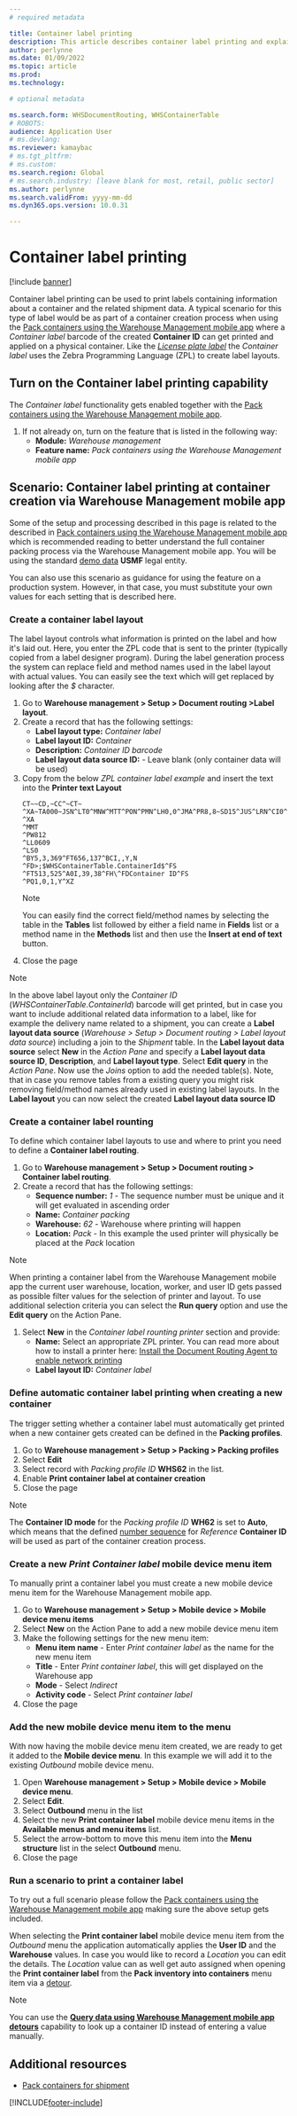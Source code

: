 ```yaml
---
# required metadata

title: Container label printing
description: This article describes container label printing and explains how to set it up.
author: perlynne
ms.date: 01/09/2022
ms.topic: article
ms.prod:
ms.technology:

# optional metadata

ms.search.form: WHSDocumentRouting, WHSContainerTable
# ROBOTS:
audience: Application User
# ms.devlang:
ms.reviewer: kamaybac
# ms.tgt_pltfrm:
# ms.custom:
ms.search.region: Global
# ms.search.industry: [leave blank for most, retail, public sector]
ms.author: perlynne
ms.search.validFrom: yyyy-mm-dd
ms.dyn365.ops.version: 10.0.31

---
```


# Container label printing
[!include [banner](../includes/banner.md)]

Container label printing can be used to print labels containing information about a container and the related shipment data. A typical scenario for this type of label would be as part of a container creation process when using the [Pack containers using the Warehouse Management mobile app](warehouse-app-pack-containers.md) where a *Container label* barcode of the created **Container ID** can get printed and applied on a physical container.
Like the [*License plate label*](document-routing-layout-for-license-plates.md) the *Container label* uses the Zebra Programming Language (ZPL) to create label layouts.

## Turn on the Container label printing capability
The *Container label* functionality gets enabled together with the [Pack containers using the Warehouse Management mobile app](warehouse-app-pack-containers.md).

1. If not already on, turn on the feature that is listed in the following way:
    - **Module:** *Warehouse management*
    - **Feature name:** *Pack containers using the Warehouse Management mobile app*

## Scenario: Container label printing at container creation via Warehouse Management mobile app
Some of the setup and processing described in this page is related to the described in [Pack containers using the Warehouse Management mobile app](warehouse-app-pack-containers.md) which is recommended reading to better understand the full container packing process via the Warehouse Management mobile app.
You will be using the standard [demo data](../../fin-ops-core/fin-ops/get-started/demo-data.md) **USMF** legal entity.

You can also use this scenario as guidance for using the feature on a production system. However, in that case, you must substitute your own values for each setting that is described here.

### Create a container label layout
The label layout controls what information is printed on the label and how it's laid out. Here, you enter the ZPL code that is sent to the printer (typically copied from a label designer program).
During the label generation process the system can replace field and method names used in the label layout with actual values. You can easily see the text which will get replaced by looking after the *$* character.

1. Go to **Warehouse management \> Setup \> Document routing \>Label layout**.
1. Create a record that has the following settings:
    - **Label layout type:** *Container label*
    - **Label layout ID:** *Container*
    - **Description:** *Container ID barcode*
    - **Label layout data source ID:** - Leave blank (only container data will be used)
1. Copy from the below *ZPL container label example* and insert the text into the **Printer text Layout**
    ```ZPL container label example
    CT~~CD,~CC^~CT~
    ^XA~TA000~JSN^LT0^MNW^MTT^PON^PMN^LH0,0^JMA^PR8,8~SD15^JUS^LRN^CI0^XZ
    ^XA
    ^MMT
    ^PW812
    ^LL0609
    ^LS0
    ^BY5,3,369^FT656,137^BCI,,Y,N
    ^FD>;$WHSContainerTable.ContainerId$^FS
    ^FT513,525^A0I,39,38^FH\^FDContainer ID^FS
    ^PQ1,0,1,Y^XZ
    ```
    > [!NOTE]
    > You can easily find the correct field/method names by selecting the table in the **Tables** list followed by either a field name in **Fields** list or a method name in the **Methods** list and then use the **Insert at end of text** button.
1. Close the page

> [!NOTE]
> In the above label layout only the *Container ID* ($WHSContainerTable.ContainerId$) barcode will get printed, but in case you want to include additional related data information to a label, like for example the delivery name related to a shipment, you can create a **Label layout data source** (*Warehouse > Setup > Document routing > Label layout data source*) including a join to the *Shipment* table.
> In the **Label layout data source** select **New** in the *Action Pane* and specify a **Label layout data source ID**, **Description**, and **Label layout type**.
> Select **Edit query** in the *Action Pane*. Now use the *Joins* option to add the needed table(s).
> Note, that in case you remove tables from a existing query you might risk removing field/method names already used in existing label layouts.
> In the **Label layout** you can now select the created **Label layout data source ID**

<!-- 10.0.32?
#### Print with header, row, and footer layout
When making more advanced label layouts you can benefit from using some of the widely available label generation tools described in [Document routing label layout](document-routing-layout-for-license-plates.md).
Additionally you can select the **???** setting for the label layout which will enable formatting your label layout into a header, row, and footer format by using the **Header**, **Row**, and **Footer** commands.
The below is an example of a label containing data about packed items in a container.

```dos
{{Header
^XA
    ... ZPL commands which will get printed on every label ...
}}
    ... This part goes on the first label ...
    ... Example - Container Id: $WHSContainerTable.ContainerId$ ...
    ... Example - Shipment Id: $WHSShipmentTable.ShipmentId$ ...
{{Row Table=WHSContainerLine RowsPerLabel=10 StartY=500 IncY=100
    ... ZPL commands to format the row ...
    ... Use the *$position.YPos$* to position the location of the text fields ...
    ... and use fields like $WHSContainerLine.ItemId$ etc. ... 
}}
    ... This part goes on the last label ... 
{{Footer
    ... Label: $position.labelNumber$/$position.labelCount$
    ... Here goes the ZPL commands that closes every label ... 
^XZ
}}
```

> [!NOTE]
    > This setup will loop over container lines and spit out a label per 10 container lines. By using *RowsPerLabel=1* you will generate a label per line.
    >  
    > This setup will print one copy of each label. If you require more copies (for example, one copy for each side of the container), set the **n** value for the **\^PQn** section in the footer to the required number of copies. For example, to print two copies of each label, specify **\^PQ2**.
-->

### Create a container label rounting
To define which container label layouts to use and where to print you need to define a **Container label routing**.

1. Go to **Warehouse management \> Setup \> Document routing \> Container label routing**.
1. Create a record that has the following settings:
    - **Sequence number:** *1* - The sequence number must be unique and it will get evaluated in ascending order
    - **Name:** *Container packing*
    - **Warehouse:** *62* - Warehouse where printing will happen
    - **Location:** *Pack* - In this example the used printer will physically be placed at the *Pack* location
> [!NOTE]
> When printing a container label from the Warehouse Management mobile app the current user warehouse, location, worker, and user ID gets passed as possible filter values for the selection of printer and layout.
> To use additional selection criteria you can select the **Run query** option and use the **Edit query** on the Action Pane.
1. Select **New** in the *Container label rounting printer* section and provide:
    - **Name:**  Select an appropriate ZPL printer. You can read more about how to install a printer here: [Install the Document Routing Agent to enable network printing](../../fin-ops-core/dev-itpro/analytics/install-document-routing-agent.md)
    - **Label layout ID:** *Container label*

### Define automatic container label printing when creating a new container 
The trigger setting whether a container label must automatically get printed when a new container gets created can be defined in the **Packing profiles**.
1. Go to **Warehouse management > Setup > Packing > Packing profiles**
2. Select **Edit**
3. Select record with *Packing profile ID* **WHS62** in the list.
4. Enable **Print container label at container creation**
5. Close the page
> [!NOTE]
> The **Container ID mode** for the *Packing profile ID* **WH62** is set to **Auto**, which means that the defined [number sequence](../../fin-ops-core/fin-ops/organization-administration/number-sequence-overview.md) for *Reference* **Container ID** will be used as part of the container creation process.

### Create a new *Print Container label* mobile device menu item
To manually print a container label you must create a new mobile device menu item for the Warehouse Management mobile app.
1.	Go to **Warehouse management > Setup > Mobile device > Mobile device menu items**
2.	Select **New** on the Action Pane to add a new mobile device menu item
3.	Make the following settings for the new menu item:
    - **Menu item name** - Enter *Print container label* as the name for the new menu item
    - **Title** - Enter *Print container label*, this will get displayed on the Warehouse app
    - **Mode** - Select *Indirect*
    - **Activity code** - Select *Print container label*
4. Close the page

### Add the new mobile device menu item to the menu
With now having the mobile device menu item created, we are ready to get it added to the **Mobile device menu**. In this example we will add it to the existing *Outbound* mobile device menu.
1. Open **Warehouse management > Setup > Mobile device > Mobile device menu**.
1. Select **Edit**.
1. Select **Outbound** menu in the list
1. Select the new **Print container label** mobile device menu items in the **Available menus and menu items** list.
1. Select the arrow-bottom to move this menu item into the **Menu structure** list in the select **Outbound** menu.
1. Close the page

### Run a scenario to print a container label
To try out a full scenario please follow the [Pack containers using the Warehouse Management mobile app](warehouse-app-pack-containers.md) making sure the above setup gets included.

When selecting the **Print container label** mobile device menu item from the *Outbound* menu the application automatically applies the **User ID** and the **Warehouse** values.
In case you would like to record a *Location* you can edit the details. The *Location* value can as well get auto assigned when opening the **Print container label** from the **Pack inventory into containers** menu item via a [detour]( warehouse-app-detours.md).
> [!NOTE]
> You can use the [**Query data using Warehouse Management mobile app detours**](warehouse-app-data-inquiry.md) capability to look up a container ID instead of entering a value manually.


## Additional resources
- [Pack containers for shipment](packing-containers.md)

[!INCLUDE[footer-include](../../includes/footer-banner.md)]
